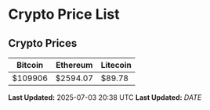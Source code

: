 # Crypto Price List

## Crypto Prices
| Bitcoin | Ethereum | Litecoin |
| ------- | -------- | -------- |
| $109906 | $2594.07 | $89.78 |
**Last Updated:** 2025-07-03 20:38 UTC
**Last Updated:** $DATE$
